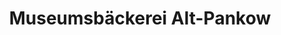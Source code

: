---
title: "Museumsbäckerei Alt-Pankow"
url: /berlin/museumsbaeckerei-alt-pankow/
shop: Bäckerei
---